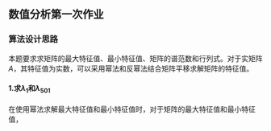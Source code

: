 ## 数值分析第一次作业

### 算法设计思路

本题要求求矩阵的最大特征值、最小特征值、矩阵的谱范数和行列式。对于实矩阵$A$，其特征值为实数，可以采用幂法和反幂法结合矩阵平移求解矩阵的特征值。

#### 1.求$\lambda_1$和$\lambda_{501}$

在使用幂法求解最大特征值和最小特征值时，对于矩阵的最大特征值和最小特征值，
